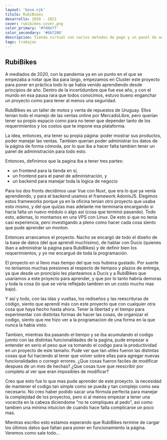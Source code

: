 ```yaml
---
layout: 'base.njk'
titulo: RubiBikes
desarrollo: 2020 - 2022
cover: rubibikes-cover.png
color_primary: '#fdde77'
color_secondary: '#6b7280'
descripcion: Tienda virtual con varios metodos de pago y un panel de administracion personalizado. Desarrollada con Vue, Nuxt y AdonisJS. Montada en una VPS Linux.
tags: trabajos
---
```


<h2 class="skew">
  RubiBikes
</h2>
<div class="center stack">

  A mediados de 2020, con la pandemia ya en un punto en el que se empezaba a notar que iba para largo, empezamos en Cluster este proyecto para poner en práctica todo lo qe habia venido aprendiendo desde principios de año. Dentro de la incertidumbre que fue ese año, y con el mundo en esa pausa rara que todos conocimos, estuvo bueno enganchar un proyecto como para tener al menos una seguridad.

  RubiBikes es un taller de motos y venta de repuestos de Uruguay. Ellos tenian todo el manejo de las ventas online por MercadoLibre, pero querían tener su propio espacio como para no tener que depender tanto de los requerimientos y los costos que te impone esa plataforma.

  La idea, entonces, era tener su propia página: poder mostrar sus productos, poder manejar las ventas. Tambien querian poder administrar los datos de la página de forma cómoda, por lo que iba a hacer falta tambien tener un panel de administración para todo esto.

  Entonces, definimos que la pagina iba a tener tres partes:

  - un frontend para la tienda en si,
  - un frontend para el panel de administración, y
  - un backend para manejar toda la lógica de negocio

  Para los dos fronts decidimos usar Vue con Nuxt, que era lo que ya venía aprendiendo, y para el backend usamos el framework AdonisJS. Elegimos estos frameworks porque ya en la oficina tenian otro proyecto que usaba esto mismo, y del que quizas mas adelante me terminaría encargando si hacia falta un nuevo módulo o algo así (cosa que terminó pasando). Todo esto, ademas, lo montamos en una VPS con Linux. De esto si que no tenia casi experiencia, pero investigando a pleno como hacer cada cosa siento que pude aprender un monton.

  Entonces arrancamos el proyecto. Nacho se encargó de todo el diseño de la base de datos (del que aprendí muchísimo), de hablar con Ducis (quienes iban a administrar la página para RubiBikes) y de definir bien los requerimientos, y yo me encargué de toda la programación.

  El proyecto en si llevo mas tiempo del que nos hubiera gustado. Por suerte no teniamos muchas presiones al respecto de tiempos y plazos de entrega, ya que desde un proncipio les planteamos a Ducis y a RubiBikes que usaríamos a este proyecto para aprender, y que por lo tanto habría demoras y toda la cosa (lo que se vería reflejado tambien en un costo mucho mas bajo).

  Y así y todo, con las idas y vueltas, los rediseños y las reescrituras de código, siento que aprendí más con este proyecto que con cualquier otra cosa que haya hecho hasta ahora. Tener la libertad y el tiempo para experimentar con distintas formas de hacer las cosas, de organizar el codigo, siento que me hizo ver a la programacion de una forma en la que nunca la habia visto.

  Tambien, mientras iba pasando el tiempo y se iba acumulando el codigo junnto con las distintas funcionalidades de la pagina, pude empezar a entender en serio el peso que va tomando el codigo para la productividad en un proyecto de este tamaño. Pude ver que tan utiles fueron las distintas cosas que fui haciendo al tener que volver sobre ellas para agregar nuevas funcionalidades o corregir errores. ¿Que cosas fueron faciles de modificar despues de un mes de hechas? ¿Que cosas tuve que reescribir por completo al ver que eran imposibles de modificar?

  Creo que esto fue lo que mas pude aprender de este proeycto. la necesidad de mantener el codigo tan simple como se pueda y tan complejo como sea necesario. No creo haber podido sacar una fórmula perfecta para manejar la complejidad de los proyectos, pero si al menos empezar a tener una vocecita en la cabeza diciendome "no te compliques al pedo", asi como tambien una minima intuicion de cuando hace falta complicarse un poco mas.

  Mientras escribo esto estamos esperando que RubiBikes termine de cargar los últimos datos que faltan para poner en funcionamiento la página. Veremos como sale todo...
</div>
